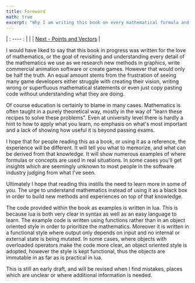 ```yaml
---
title: Foreword
math: true
excerpt: "Why I am writing this book on every mathematical formula and technique used in game development."
---
```


| : ---- : |
| | [Next - Points and Vectors](1-points-and-vectors.html) |

I would have liked to say that this book in progress was written for the love of mathematics, or the goal of revisiting and understanding every detail of the mathematics we use as we research new methods in graphics, write commercial animation software or create games. However that would only be half the truth. An equal amount stems from the frustration of seeing many game developers either struggle with creating their vision, writing wrong or superfluous mathematical statements or even just copy pasting code without understanding what they are doing.

Of course education is certainly to blame in many cases. Mathematics is often taught in a purely theoretical way, mostly in the way of "learn these recipes to solve these problems". Even at university level there is hardly a hint to how to apply what you learn, no emphasis on what's most important and a lack of showing how useful it is beyond passing exams.

I hope that for people reading this as a book, or using it as a reference, the experience will be different. It will tell you what to memorize, and what can be derived from that knowledge. It will show numerous examples of where formulas or concepts are used in real situations. In some cases you'll get insights which are seemingly unknown to most people in the software industry judging from what I've seen.

Ultimately I hope that reading this instills the need to learn more in some of you. The urge to understand mathematics instead of using it as a black box in order to build new methods and experiences on top of that knowledge.

The code provided within the book as examples is written in lua. This is because lua is both very clear in syntax as well as an easy language to learn. The example code is written using functions rather than in an object oriented style in order to prioritize the mathematics. Moreover it is written in a functional style where output only depends on input and no internal or external state is being mutated. In some cases, where objects with overloaded operators make the code more clear, an object oriented style is adopted, however the style is kept functional, thus the objects are immutable in as far as is practical in lua.

This is still an early draft, and will be revised when I find mistakes, places which are unclear or where additional information is needed.
